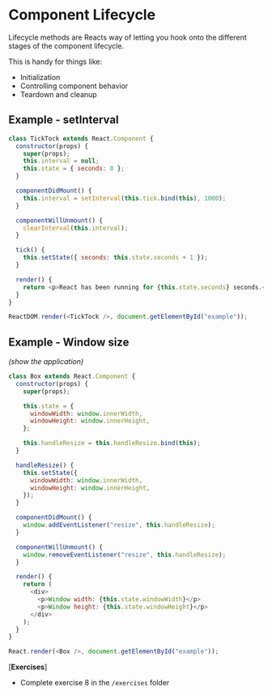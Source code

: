 # Component Lifecycle

Lifecycle methods are Reacts way of
letting you hook onto the different
stages of the component lifecycle.

This is handy for things like:

- Initialization
- Controlling component behavior
- Teardown and cleanup

## Example - setInterval

```js
class TickTock extends React.Component {
  constructor(props) {
    super(props);
    this.interval = null;
    this.state = { seconds: 0 };
  }

  componentDidMount() {
    this.interval = setInterval(this.tick.bind(this), 1000);
  }

  componentWillUnmount() {
    clearInterval(this.interval);
  }

  tick() {
    this.setState({ seconds: this.state.seconds + 1 });
  }

  render() {
    return <p>React has been running for {this.state.seconds} seconds.</p>;
  }
}

ReactDOM.render(<TickTock />, document.getElementById("example"));
```

## Example - Window size

_(show the application)_

```js
class Box extends React.Component {
  constructor(props) {
    super(props);

    this.state = {
      windowWidth: window.innerWidth,
      windowHeight: window.innerHeight,
    };

    this.handleResize = this.handleResize.bind(this);
  }

  handleResize() {
    this.setState({
      windowWidth: window.innerWidth,
      windowHeight: window.innerHeight,
    });
  }

  componentDidMount() {
    window.addEventListener("resize", this.handleResize);
  }

  componentWillUnmount() {
    window.removeEventListener("resize", this.handleResize);
  }

  render() {
    return (
      <div>
        <p>Window width: {this.state.windowWidth}</p>
        <p>Window height: {this.state.windowHeight}</p>
      </div>
    );
  }
}

React.render(<Box />, document.getElementById("example"));
```

[**Exercises**]

- Complete exercise 8 in the `/exercises` folder